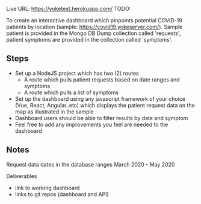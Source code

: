 
Live URL: https://yoketest.herokuapp.com/
TODO: 

To create an interactive dashboard which pinpoints potential COVID-19 patients by location (sample: https://covid19.yokeserver.com/). Sample patient is provided in the Mongo DB Dump collection called 'requests', patient symptoms are provided in the collection called 'symptoms'.


Steps
---
- Set up a NodeJS project which has two (2) routes
	- A route which pulls patient requests based on date ranges and symptoms
	- A route which pulls a list of symptoms
- Set up the dashboard using any javascript framework of your choice (Vue, React, Angular..etc) which displays the patient request data on the map as illustrated in the sample
- Dashboard users should be able to filter results by date and symptom
- Feel free to add any improvements you feel are needed to the dashboard

Notes
---
Request data dates in the database ranges March 2020 - May 2020


Deliverables
- link to working dashboard
- links to git repos (dashboard and API)
